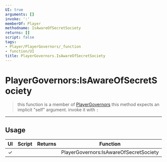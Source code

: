 ```yaml
---
UI: true
arguments: []
invoke: ':'
memberOf: Player
methodname: IsAwareOfSecretSociety
returns: []
script: false
tags:
- Player/PlayerGovernors/_function
- function/UI
title: PlayerGovernors.IsAwareOfSecretSociety
---
```

# PlayerGovernors:IsAwareOfSecretSociety
> this function is a member of [PlayerGovernors](civ-6/lua/PlayerGovernors.md)
> this method expects an implicit "self" argument. invoke it with `:`
-----
## Usage
|  UI | Script | Returns | Function | Arguments |
|:---:|:------:|-------:|:--------:|:---------|
|✓| ||PlayerGovernors:IsAwareOfSecretSociety||
